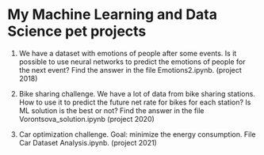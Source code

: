 # My Machine Learning and Data Science pet projects

1. We have a dataset with emotions of people after some events. Is it possible to use neural networks to predict the emotions of people for the next event?
Find the answer in the file Emotions2.ipynb. (project 2018)

2. Bike sharing challenge. We have a lot of data from bike sharing stations. How to use it to predict the future net rate for bikes for each station?
Is ML solution is the best or not? Find the answer in the file Vorontsova_solution.ipynb (project 2020)

3. Car optimization challenge. Goal: minimize the energy consumption. File Car Dataset Analysis.ipynb. (project 2021)

